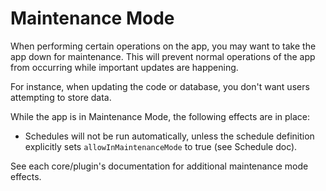 # Maintenance Mode

When performing certain operations on the app, you may want to take the app down for maintenance. This will prevent normal operations of the app from occurring while important updates are happening.

For instance, when updating the code or database, you don't want users attempting to store data.

While the app is in Maintenance Mode, the following effects are in place:

- Schedules will not be run automatically, unless the schedule definition explicitly sets `allowInMaintenanceMode` to true (see Schedule doc).

See each core/plugin's documentation for additional maintenance mode effects.
